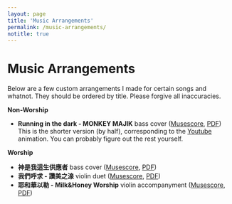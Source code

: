 ```yaml
---
layout: page
title: 'Music Arrangements'
permalink: /music-arrangements/
notitle: true
---
```


# Music Arrangements

Below are a few custom arrangements I made for certain songs and whatnot. They should be ordered by title.
Please forgive all inaccuracies.

**Non-Worship**

- **Running in the dark - MONKEY MAJIK** bass cover ([Musescore][ritd-mscz], [PDF][ritd-pdf]) This is the
  shorter version (by half), corresponding to the [Youtube][ritd-yt] animation. You can probably figure
  out the rest yourself.

[ritd-mscz]: /res/sheets/Running_in_the_dark.mscz
[ritd-pdf]: /res/sheets/Running_in_the_dark.pdf
[ritd-yt]: https://youtu.be/jyoV5RBysXk

**Worship**

- **神是我這生供應者** bass cover ([Musescore][ssnt-mscz], [PDF][ssnt-pdf])
- **我們呼求 - 讚美之湶** violin duet ([Musescore][nmfk-mscz], [PDF][nmfk-pdf])
- **耶和華以勒 - Milk&Honey Worship** violin accompanyment ([Musescore][ywwy-mscz], [PDF][ywwy-pdf])

[ssnt-mscz]: /res/sheets/神是我這生供應者.mscz
[ssnt-pdf]: /res/sheets/神是我這生供應者.pdf

[nmfk-mscz]: /res/sheets/我們呼求.mscz
[nmfk-pdf]: /res/sheets/我們呼求.pdf

[ywwy-mscz]: /res/sheets/耶和華以勒.mscz
[ywwy-pdf]: /res/sheets/耶和華以勒.pdf
